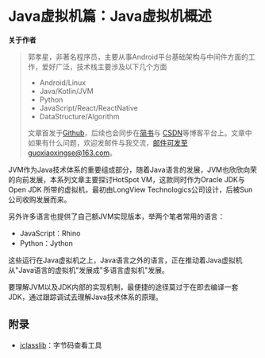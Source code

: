 # Java虚拟机篇：Java虚拟机概述

**关于作者**

>郭孝星，非著名程序员，主要从事Android平台基础架构与中间件方面的工作，爱好广泛，技术栈主要涉及以下几个方面
>
>- Android/Linux
>- Java/Kotlin/JVM
>- Python
>- JavaScript/React/ReactNative
>- DataStructure/Algorithm
>
>文章首发于[Github](https://github.com/guoxiaoxing)，后续也会同步在[简书](http://www.jianshu.com/users/66a47e04215b/latest_articles)与
[CSDN](http://blog.csdn.net/allenwells)等博客平台上。文章中如果有什么问题，欢迎发邮件与我交流，邮件可发至guoxiaoxingse@163.com。

JVM作为Java技术体系的重要组成部分，随着Java语言的发展，JVM也欣欣向荣的向前发展，本系列文章主要探讨HotSpot VM，这款同时作为Oracle JDK与Open JDK
所带的虚拟机，最初由LongView Technologics公司设计，后被Sun公司收购发展而来。

另外许多语言也提供了自己额JVM实现版本，举两个笔者常用的语言：

- JavaScript：Rhino
- Python：Jython

这些运行在Java虚拟机之上，Java语言之外的语言，正在推动着Java虚拟机从"Java语言的虚拟机"发展成"多语言虚拟机"发展。

要理解JVM以及JDK内部的实现机制，最便捷的途径莫过于在即去编译一套JDK，通过跟踪调试去理解Java技术体系的原理。




## 附录

- [jclasslib](http://git.oschina.net/mirrors/jclasslib)：字节码查看工具